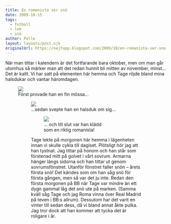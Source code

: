 ```yaml
---
title: En romanista ser snö
date: 2009-10-15
tags: 
  - fotboll
  - lek
  - snö	
author: Pelle
layout: layouts/post.njk
originalUrl: https://nejtupp.blogspot.com/2009/10/en-romanista-ser-sno.html
---
```


När man tittar i kalendern är det fortfarande bara oktober, men om man går utomhus så märker man att det redan hunnit bli mitten av november, minst... Det är kallt. Vi har satt på elementen här hemma och Tage röjde bland mina halsdukar och vantar häromdagen.

<figure>
	<img src="../../../../img/_MG_8803_1024pix.jpg">
	<figcaption>Först provade han en fin mössa...</span></span><br></div>

<figure>
	<img src="../../../../img/_MG_8798_1024pix.jpg">
	<figcaption>...sedan svepte han en halsduk om sig...</span></span><br></div>

<figure>
	<img src="../../../../img/_MG_8814_1024pix.jpg">
	<figcaption>... och till slut var han klädd<br>som en riktig romanista!</figcaption>
</figure>Tage lekte på morgonen här hemma i lägenheten innan vi skulle cykla till dagiset. Plötsligt hör jag att han tystnat. Jag tittar på honom och han står som förstenad mitt på golvet i vårt sovrum. Armarna hänger längs sidorna och han tittar ut genom sovrumsfönstret. Utanför fönstret faller snön – årets första snö! Det kändes som om han såg snö för första gången, men så var det ju inte. Redan den första morgonen på BB när Tage var mindre än ett dygn gammal låg det snö ute på marken. (Samma kväll såg Tage och jag Roma vinna över Real Madrid på teven i BB:s allrum). Dessutom har det varit en vinter till sedan dess, då vi bland annat åkte pulka. Jag tror dock att han kommer att tycka det är roligare i år.
